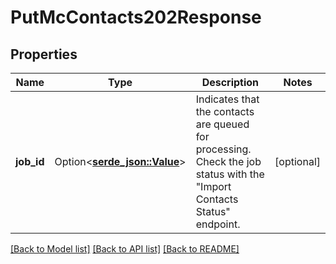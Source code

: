 # PutMcContacts202Response

## Properties

Name | Type | Description | Notes
------------ | ------------- | ------------- | -------------
**job_id** | Option<[**serde_json::Value**](.md)> | Indicates that the contacts are queued for processing. Check the job status with the \"Import Contacts Status\" endpoint. | [optional]

[[Back to Model list]](../README.md#documentation-for-models) [[Back to API list]](../README.md#documentation-for-api-endpoints) [[Back to README]](../README.md)


